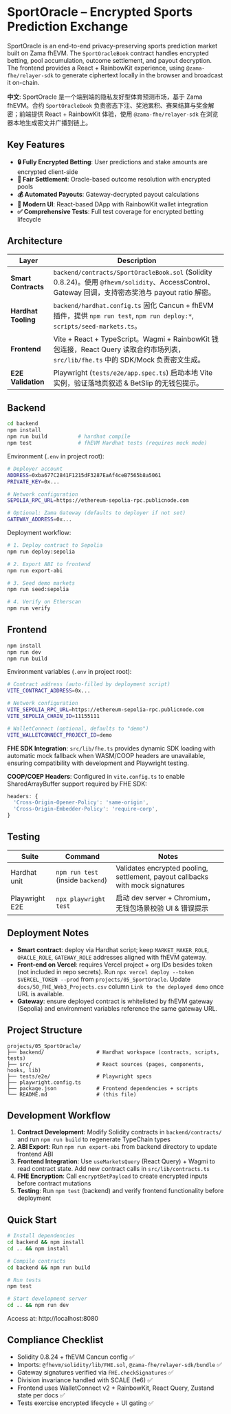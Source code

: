 # SportOracle – Encrypted Sports Prediction Exchange

SportOracle is an end-to-end privacy-preserving sports prediction market built on Zama fhEVM. The `SportOracleBook` contract handles encrypted betting, pool accumulation, outcome settlement, and payout decryption. The frontend provides a React + RainbowKit experience, using `@zama-fhe/relayer-sdk` to generate ciphertext locally in the browser and broadcast it on-chain.

**中文**: SportOracle 是一个端到端的隐私友好型体育预测市场，基于 Zama fhEVM。合约 `SportOracleBook` 负责密态下注、奖池累积、赛果结算与奖金解密；前端提供 React + RainbowKit 体验，使用 `@zama-fhe/relayer-sdk` 在浏览器本地生成密文并广播到链上。

## Key Features

- **🔒 Fully Encrypted Betting**: User predictions and stake amounts are encrypted client-side
- **🎯 Fair Settlement**: Oracle-based outcome resolution with encrypted pools
- **💰 Automated Payouts**: Gateway-decrypted payout calculations
- **🎨 Modern UI**: React-based DApp with RainbowKit wallet integration
- **✅ Comprehensive Tests**: Full test coverage for encrypted betting lifecycle

## Architecture

| Layer | Description |
| --- | --- |
| **Smart Contracts** | `backend/contracts/SportOracleBook.sol` (Solidity 0.8.24)。使用 `@fhevm/solidity`、AccessControl、Gateway 回调，支持密态奖池与 payout ratio 解密。|
| **Hardhat Tooling** | `backend/hardhat.config.ts` 固化 Cancun + fhEVM 插件，提供 `npm run test`, `npm run deploy:*`, `scripts/seed-markets.ts`。|
| **Frontend** | Vite + React + TypeScript。Wagmi + RainbowKit 钱包连接，React Query 读取合约市场列表，`src/lib/fhe.ts` 中的 SDK/Mock 负责密文生成。|
| **E2E Validation** | Playwright (`tests/e2e/app.spec.ts`) 启动本地 Vite 实例，验证落地页叙述 & BetSlip 的无钱包提示。|

## Backend

```bash
cd backend
npm install
npm run build          # hardhat compile
npm test               # fhEVM Hardhat tests (requires mock mode)
```

Environment (`.env` in project root):
```bash
# Deployer account
ADDRESS=0xba677C2841F1215dF3287EaAf4ceB7565b8a5061
PRIVATE_KEY=0x...

# Network configuration
SEPOLIA_RPC_URL=https://ethereum-sepolia-rpc.publicnode.com

# Optional: Zama Gateway (defaults to deployer if not set)
GATEWAY_ADDRESS=0x...
```

Deployment workflow:
```bash
# 1. Deploy contract to Sepolia
npm run deploy:sepolia

# 2. Export ABI to frontend
npm run export-abi

# 3. Seed demo markets
npm run seed:sepolia

# 4. Verify on Etherscan
npm run verify
```

## Frontend

```bash
npm install
npm run dev
npm run build
```

Environment variables (`.env` in project root):
```bash
# Contract address (auto-filled by deployment script)
VITE_CONTRACT_ADDRESS=0x...

# Network configuration
VITE_SEPOLIA_RPC_URL=https://ethereum-sepolia-rpc.publicnode.com
VITE_SEPOLIA_CHAIN_ID=11155111

# WalletConnect (optional, defaults to "demo")
VITE_WALLETCONNECT_PROJECT_ID=demo
```

**FHE SDK Integration**: `src/lib/fhe.ts` provides dynamic SDK loading with automatic mock fallback when WASM/COOP headers are unavailable, ensuring compatibility with development and Playwright testing.

**COOP/COEP Headers**: Configured in `vite.config.ts` to enable SharedArrayBuffer support required by FHE SDK:
```typescript
headers: {
  'Cross-Origin-Opener-Policy': 'same-origin',
  'Cross-Origin-Embedder-Policy': 'require-corp',
}
```

## Testing

| Suite | Command | Notes |
| --- | --- | --- |
| Hardhat unit | `npm run test` (inside `backend`) | Validates encrypted pooling, settlement, payout callbacks with mock signatures |
| Playwright E2E | `npx playwright test` | 启动 dev server + Chromium，无钱包场景校验 UI & 错误提示 |

## Deployment Notes

- **Smart contract**: deploy via Hardhat script; keep `MARKET_MAKER_ROLE`, `ORACLE_ROLE`, `GATEWAY_ROLE` addresses aligned with fhEVM gateway.
- **Front-end on Vercel**: requires Vercel project + org IDs besides token (not included in repo secrets). Run `npx vercel deploy --token $VERCEL_TOKEN --prod` from `projects/05_SportOracle`. Update `docs/50_FHE_Web3_Projects.csv` column `Link to the deployed demo` once URL is available.
- **Gateway**: ensure deployed contract is whitelisted by fhEVM gateway (Sepolia) and environment variables reference the same gateway URL.

## Project Structure

```
projects/05_SportOracle/
├── backend/                 # Hardhat workspace (contracts, scripts, tests)
├── src/                     # React sources (pages, components, hooks, lib)
├── tests/e2e/               # Playwright specs
├── playwright.config.ts
├── package.json             # Frontend dependencies + scripts
└── README.md                # (this file)
```

## Development Workflow

1. **Contract Development**: Modify Solidity contracts in `backend/contracts/` and run `npm run build` to regenerate TypeChain types
2. **ABI Export**: Run `npm run export-abi` from backend directory to update frontend ABI
3. **Frontend Integration**: Use `useMarketsQuery` (React Query) + Wagmi to read contract state. Add new contract calls in `src/lib/contracts.ts`
4. **FHE Encryption**: Call `encryptBetPayload` to create encrypted inputs before contract mutations
5. **Testing**: Run `npm test` (backend) and verify frontend functionality before deployment

## Quick Start

```bash
# Install dependencies
cd backend && npm install
cd .. && npm install

# Compile contracts
cd backend && npm run build

# Run tests
npm test

# Start development server
cd .. && npm run dev
```

Access at: http://localhost:8080

## Compliance Checklist

- Solidity 0.8.24 + fhEVM Cancun config ✅
- Imports: `@fhevm/solidity/lib/FHE.sol`, `@zama-fhe/relayer-sdk/bundle` ✅
- Gateway signatures verified via `FHE.checkSignatures` ✅
- Division invariance handled with SCALE (1e6) ✅
- Frontend uses WalletConnect v2 + RainbowKit, React Query, Zustand state per docs ✅
- Tests exercise encrypted lifecycle + UI gating ✅
